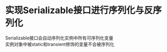 # 实现Serializable接口进行序列化与反序列化
Serializable接口会自动序列化实例中所有可序列化变量</br>
实例对象中被static和transient修饰的变量不会被序列化
